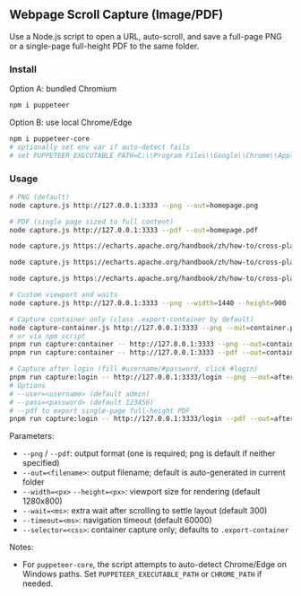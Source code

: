 ## Webpage Scroll Capture (Image/PDF)

Use a Node.js script to open a URL, auto-scroll, and save a full-page PNG or a single-page full-height PDF to the same folder.

### Install

Option A: bundled Chromium

```bash
npm i puppeteer
```

Option B: use local Chrome/Edge

```bash
npm i puppeteer-core
# optionally set env var if auto-detect fails
# set PUPPETEER_EXECUTABLE_PATH=C:\\Program Files\\Google\\Chrome\\Application\\chrome.exe
```

### Usage

```bash
# PNG (default)
node capture.js http://127.0.0.1:3333 --png --out=homepage.png

# PDF (single page sized to full content)
node capture.js http://127.0.0.1:3333 --pdf --out=homepage.pdf

node capture.js https://echarts.apache.org/handbook/zh/how-to/cross-platform/server/#%E6%9C%8D%E5%8A%A1%E7%AB%AF-canvas-%E6%B8%B2%E6%9F%93 --pdf --out=echarts.pdf

node capture.js https://echarts.apache.org/handbook/zh/how-to/cross-platform/server/#%E6%9C%8D%E5%8A%A1%E7%AB%AF-canvas-%E6%B8%B2%E6%9F%93 --png --out=echarts.

node capture.js https://echarts.apache.org/handbook/zh/how-to/cross-platform/server/ --pdf --out=echarts.pdf

# Custom viewport and waits
node capture.js http://127.0.0.1:3333 --png --width=1440 --height=900 --wait=300

# Capture container only (class .export-container by default)
node capture-container.js http://127.0.0.1:3333 --png --out=container.png
# or via npm script
pnpm run capture:container -- http://127.0.0.1:3333 --png --out=container.png
pnpm run capture:container -- http://127.0.0.1:3333 --pdf --out=container.pdf

# Capture after login (fill #username/#password, click #login)
pnpm run capture:login -- http://127.0.0.1:3333/login --png --out=after-login.png
# Options
# --user=<username> (default admin)
# --pass=<password> (default 123456)
# --pdf to export single-page full-height PDF
pnpm run capture:login -- http://127.0.0.1:3333/login --pdf --out=after-login.pdf
```

Parameters:

- `--png` / `--pdf`: output format (one is required; png is default if neither specified)
- `--out=<filename>`: output filename; default is auto-generated in current folder
- `--width=<px>` `--height=<px>`: viewport size for rendering (default 1280x800)
- `--wait=<ms>`: extra wait after scrolling to settle layout (default 300)
- `--timeout=<ms>`: navigation timeout (default 60000)
- `--selector=<css>`: container capture only; defaults to `.export-container`

Notes:

- For `puppeteer-core`, the script attempts to auto-detect Chrome/Edge on Windows paths. Set `PUPPETEER_EXECUTABLE_PATH` or `CHROME_PATH` if needed.




